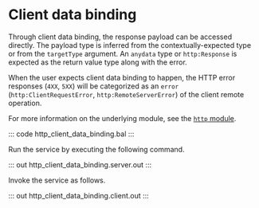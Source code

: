 # Client data binding

Through client data binding, the response payload can be accessed directly. The payload type is inferred from the contextually-expected type or from the `targetType` argument. An `anydata` type or `http:Response` is expected as the return value type along with the error.

When the user expects client data binding to happen, the HTTP error responses (`4XX`, `5XX`) will be categorized as an `error` (`http:ClientRequestError`, `http:RemoteServerError`) of the client remote operation.

For more information on the underlying module, see the [`http` module](https://lib.ballerina.io/ballerina/http/latest/).

::: code http_client_data_binding.bal :::

Run the service by executing the following command.

::: out http_client_data_binding.server.out :::

Invoke the service as follows.

::: out http_client_data_binding.client.out :::
